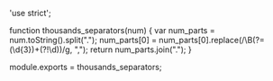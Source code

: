 'use strict';

function thousands_separators(num) {
  var num_parts = num.toString().split(".");
  num_parts[0] = num_parts[0].replace(/\B(?=(\d{3})+(?!\d))/g, ",");
  return num_parts.join(".");
}

module.exports = thousands_separators;
